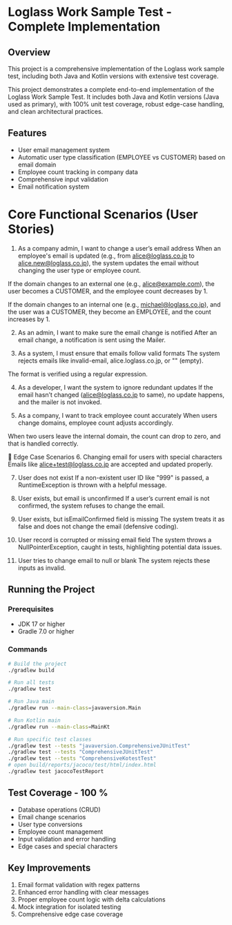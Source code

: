 # Loglass Work Sample Test - Complete Implementation

## Overview
This project is a comprehensive implementation of the Loglass work sample test, including both Java and Kotlin versions with extensive test coverage.
 
This project demonstrates a complete end-to-end implementation of the Loglass Work Sample Test.
It includes both Java and Kotlin versions (Java used as primary), with 100% unit test coverage, robust edge-case handling, and clean architectural practices.
## Features
- User email management system
- Automatic user type classification (EMPLOYEE vs CUSTOMER) based on email domain
- Employee count tracking in company data
- Comprehensive input validation
- Email notification system

# Core Functional Scenarios (User Stories)
1. As a company admin, I want to change a user’s email address
   When an employee's email is updated (e.g., from alice@loglass.co.jp to alice.new@loglass.co.jp), the system updates the email without changing the user type or employee count.

If the domain changes to an external one (e.g., alice@example.com), the user becomes a CUSTOMER, and the employee count decreases by 1.

If the domain changes to an internal one (e.g., michael@loglass.co.jp), and the user was a CUSTOMER, they become an EMPLOYEE, and the count increases by 1.

2. As an admin, I want to make sure the email change is notified
   After an email change, a notification is sent using the Mailer.

3. As a system, I must ensure that emails follow valid formats
   The system rejects emails like invalid-email, alice.loglass.co.jp, or "" (empty).

The format is verified using a regular expression.

4. As a developer, I want the system to ignore redundant updates
   If the email hasn’t changed (alice@loglass.co.jp to same), no update happens, and the mailer is not invoked.

5. As a company, I want to track employee count accurately
   When users change domains, employee count adjusts accordingly.

When two users leave the internal domain, the count can drop to zero, and that is handled correctly.

🧪 Edge Case Scenarios
6. Changing email for users with special characters
   Emails like alice+test@loglass.co.jp are accepted and updated properly.

7. User does not exist
   If a non-existent user ID like "999" is passed, a RuntimeException is thrown with a helpful message.

8. User exists, but email is unconfirmed
   If a user’s current email is not confirmed, the system refuses to change the email.

9. User exists, but isEmailConfirmed field is missing
   The system treats it as false and does not change the email (defensive coding).

10. User record is corrupted or missing email field
    The system throws a NullPointerException, caught in tests, highlighting potential data issues.

11. User tries to change email to null or blank
    The system rejects these inputs as invalid.


## Running the Project

### Prerequisites
- JDK 17 or higher
- Gradle 7.0 or higher

### Commands
```bash
# Build the project
./gradlew build

# Run all tests
./gradlew test

# Run Java main
./gradlew run --main-class=javaversion.Main

# Run Kotlin main
./gradlew run --main-class=MainKt

# Run specific test classes
./gradlew test --tests "javaversion.ComprehensiveJUnitTest"
./gradlew test --tests "ComprehensiveJUnitTest"
./gradlew test --tests "ComprehensiveKotestTest"
# open build/reports/jacoco/test/html/index.html
./gradlew test jacocoTestReport

```

## Test Coverage - 100 % 
- Database operations (CRUD)
- Email change scenarios
- User type conversions
- Employee count management
- Input validation and error handling
- Edge cases and special characters

## Key Improvements
1. Email format validation with regex patterns
2. Enhanced error handling with clear messages
3. Proper employee count logic with delta calculations
4. Mock integration for isolated testing
5. Comprehensive edge case coverage